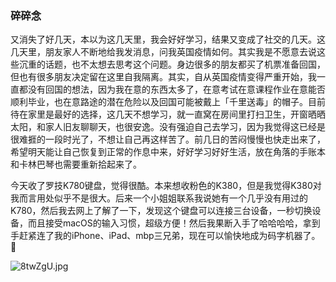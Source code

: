 ### 碎碎念

又消失了好几天，本以为这几天里，我会好好学习，结果又变成了社交的几天。这几天里，朋友家人不断地给我发消息，问我英国疫情如何。其实我是不愿意去说这些沉重的话题，也不太想去思考这个问题。身边很多的朋友都买了机票准备回国，但也有很多朋友决定留在这里自我隔离。其实，自从英国疫情变得严重开始，我一直都没有回国的想法，因为我在意的东西太多了，在意考试在意课程作业在意能否顺利毕业，也在意路途的潜在危险以及回国可能被戴上「千里送毒」的帽子。目前待在家里是最好的选择，这几天不想学习，就一直窝在房间里打扫卫生，开窗晒晒太阳，和家人旧友聊聊天，也很安逸。没有强迫自己去学习，因为我觉得这已经是很难捱的一段时光了，不想让自己再这样苦了。前几日的苦闷慢慢也快走出来了，希望明天能让自己恢复到正常的作息中来，好好学习好好生活，放在角落的手账本和卡林巴琴也需要重新拾起来了。

今天收了罗技K780键盘，觉得很酷。本来想收粉色的K380，但是我觉得K380对我而言用处似乎不是很大。后来一个小姐姐联系我说她有一个几乎没有用过的K780，然后我去网上了解了一下，发现这个键盘可以连接三台设备，一秒切换设备，而且接受macOS的输入习惯，超级方便！然后我果断入手了哈哈哈哈，拿到手赶紧连了我的iPhone、iPad、mbp三兄弟，现在可以愉快地成为码字机器了。🤪

![8twZgU.jpg](https://s1.ax1x.com/2020/03/17/8twZgU.jpg)

